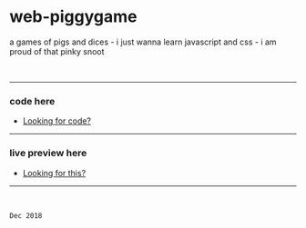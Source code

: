 # web-piggygame
a games of pigs and dices - i just wanna learn javascript and css - i am proud of that pinky snoot

</br>

---

 ### code here
  - [Looking for code?](./)
  
----

 ### live preview here
  - [Looking for this?](https://space-hound.github.io/web-piggygame/)

----

</br>

`Dec 2018`
